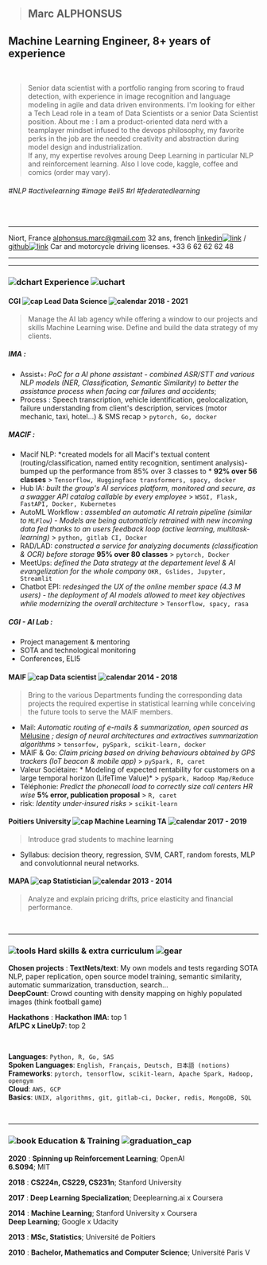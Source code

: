 > ## Marc ALPHONSUS

## Machine Learning Engineer,  8+ years of experience


&nbsp;

> Senior data scientist with a portfolio ranging from scoring to fraud detection, with experience in image recognition and language  modeling in agile and data driven environments. I'm looking for either a Tech Lead role in a team of Data Scientists or a senior Data Scientist position. About me : I am a product-oriented data nerd with a teamplayer mindset infused to the devops philosophy, my favorite perks in the job are the needed creativity and abstraction during model design and industrialization.  
> If any, my expertise revolves aroung Deep Learning in particular NLP and reinforcement learning. Also I love code, kaggle, coffee and comics (order may vary).
  
###### #NLP #activelearning #image #eli5 #rl #federatedlearning


&nbsp;
&nbsp;

-----------------------------                                  -----------------------------------------------------------------------------------------------------------------------------------------------
Niort, France                                                                                                                                                                                alphonsus.marc@gmail.com
32 ans, french                                                 [linkedin![link](assets/linkedin.png)](http://linkedin.com/in/marc-alphonsus) / [github![link](assets/github.png)](https://github.com/marcalph)
Car and motorcycle driving licenses.                                                                                                                                                         +33 6 62 62 62 48
-----------------------------                                   ----------------------------------------------------------------------------------------------------------------------------------------------

------

### ![dchart](assets/downward_chart.png) Experience ![uchart](assets/upward_chart.png)

#### CGI ![cap](assets/cap.png) Lead Data Science ![calendar](assets/calendar.png) 2018 - 2021

> Manage the AI lab agency while offering a window to our projects and skills Machine Learning wise. Define and build the data strategy of my clients.

##### IMA :

* Assist+: *PoC for a AI phone assistant - combined ASR/STT and various NLP models (NER, Classification, Semantic Similarity) to better the assistance process when facing car failures and accidents*;  
* Process : Speech transcription, vehicle identification, geolocalization, failure understanding from client's description, services (motor mechanic, taxi, hotel...) & SMS recap > `pytorch, Go, docker`


##### MACIF :

* Macif NLP: *created models for all Macif's textual content (routing/classification, named entity recognition, sentiment analysis)- bumped up the performance from 85% over 3 classes to * **92% over 56 classes** > `Tensorflow, Huggingface transformers, spacy, docker`
* Hub IA: *built the group's AI services platform, monitored and secure, as a swagger API catalog callable by every employee* > `WSGI, Flask, FastAPI, Docker, Kubernetes`
* AutoML Workflow : *assembled an automatic AI retrain pipeline (similar to `MLFlow`) - Models are being automaticly retrained with new incoming data fed thanks to an users feedback loop (active learning, multitask-learning)* > `python, gitlab CI, Docker`
* RAD/LAD: *constructed a service for analyzing documents (classification & OCR) before storage* **95% over 80 classes** > `pytorch, Docker`
* MeetUps:  *defined the Data strategy at the departement level & AI evangelization for the whole company* `OKR, Gslides, Jupyter, Streamlit`
* Chatbot EPI: *redesinged the UX of the online member space (4.3 M users) - the deployment of AI models allowed to meet key objectives while modernizing the overall architecture* > `Tensorflow, spacy, rasa`


##### CGI - AI Lab :

* Project management & mentoring
* SOTA and technological monitoring
* Conferences, ELI5


#### MAIF ![cap](assets/cap.png) Data scientist ![calendar](assets/calendar.png) 2014 - 2018

> Bring to the various Departments funding the corresponding data projects the required expertise in statistical learning while conceiving the future tools to serve the MAIF members.

* Mail: *Automatic routing of e-mails & summarization, open sourced as* [Mélusine](https://github.com/MAIF/melusine) *; design of neural architectures and extractives summarization algorithms* > `tensorfow, pySpark, scikit-learn, docker`
* MAIF & Go: *Claim pricing based on driving behaviours obtained by GPS trackers (IoT beacon & mobile app)* > `pySpark, R, caret`
* Valeur Sociétaire: * Modeling of expected rentability for customers on a large temporal horizon (LifeTime Value)* > `pySpark, Hadoop Map/Reduce`
* Téléphonie: *Predict the phonecall load to correctly size call centers HR wise* **5% error, publication proposal** > `R, caret`
* risk: *Identity under-insured risks* > `scikit-learn`


#### Poitiers University ![cap](assets/cap.png) Machine Learning TA ![calendar](assets/calendar.png) 2017 - 2019

> Introduce  grad students to machine learning  

* Syllabus: decision theory, regression, SVM, CART, random forests, MLP and convolutionnal neural networks.  

#### MAPA ![cap](assets/cap.png) Statistician ![calendar](assets/calendar.png) 2013 - 2014

> Analyze and explain pricing drifts, price elasticity and financial performance.

&nbsp;

------

### ![tools](assets/tools.png) Hard skills & extra curriculum ![gear](assets/gear.png) 

**Chosen projects**
:   **TextNets/text**: My own models and tests regarding SOTA NLP, paper replication, open source model training, semantic similarity, automatic summarization, transduction, search...  
    **DeepCount**: Crowd counting with density mapping on highly populated images (think football game)  


**Hackathons**
:   **Hackathon IMA**: top 1  
    **AfLPC x LineUp7**: top 2

&nbsp;

**Languages**: `Python, R, Go, SAS`  
**Spoken Languages**: `English, Français, Deutsch, 日本語 (notions)`  
**Frameworks**: `pytorch, tensorflow, scikit-learn, Apache Spark, Hadoop, opengym`  
**Cloud**: `AWS, GCP`  
**Basics**: `UNIX, algorithms, git, gitlab-ci, Docker, redis, MongoDB, SQL`  

&nbsp;
&nbsp;

------

###  ![book](assets/book.png) Education & Training ![graduation_cap](assets/graduation_cap.png)

**2020**
:   **Spinning up Reinforcement Learning**; OpenAI  
    **6.S094**; MIT

**2018**
:   **CS224n, CS229, CS231n**; Stanford University

**2017**
:   **Deep Learning Specialization**; Deeplearning.ai x Coursera

**2014**
:   **Machine Learning**; Stanford University x Coursera  
    **Deep Learning**; Google x Udacity

**2013**
:   **MSc, Statistics**; Université de Poitiers

**2010**
:   **Bachelor, Mathematics and Computer Science**; Université Paris V 